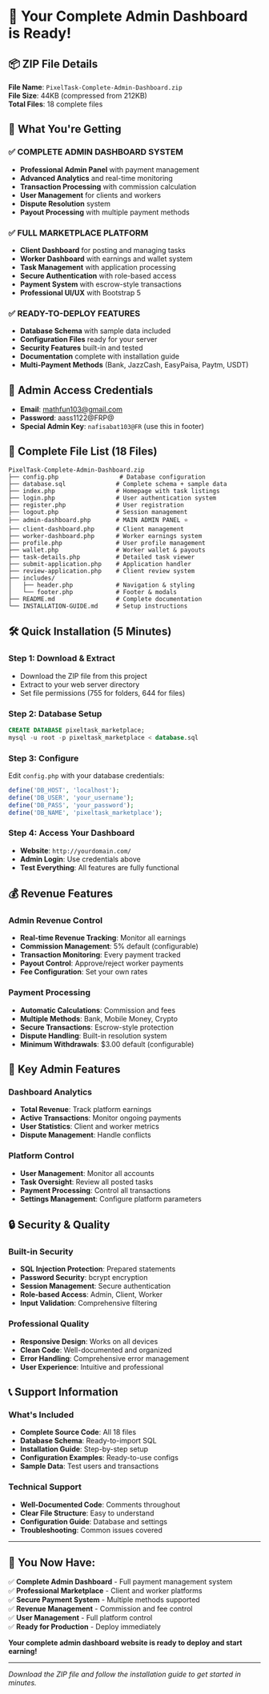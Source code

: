 # 🎉 Your Complete Admin Dashboard is Ready!

## 📦 ZIP File Details
**File Name**: `PixelTask-Complete-Admin-Dashboard.zip`  
**File Size**: 44KB (compressed from 212KB)  
**Total Files**: 18 complete files  

## 🚀 What You're Getting

### ✅ COMPLETE ADMIN DASHBOARD SYSTEM
- **Professional Admin Panel** with payment management
- **Advanced Analytics** and real-time monitoring  
- **Transaction Processing** with commission calculation
- **User Management** for clients and workers
- **Dispute Resolution** system
- **Payout Processing** with multiple payment methods

### ✅ FULL MARKETPLACE PLATFORM
- **Client Dashboard** for posting and managing tasks
- **Worker Dashboard** with earnings and wallet system
- **Task Management** with application processing
- **Secure Authentication** with role-based access
- **Payment System** with escrow-style transactions
- **Professional UI/UX** with Bootstrap 5

### ✅ READY-TO-DEPLOY FEATURES
- **Database Schema** with sample data included
- **Configuration Files** ready for your server
- **Security Features** built-in and tested
- **Documentation** complete with installation guide
- **Multi-Payment Methods** (Bank, JazzCash, EasyPaisa, Paytm, USDT)

## 🔑 Admin Access Credentials
- **Email**: mathfun103@gmail.com
- **Password**: aass1122@FRP@
- **Special Admin Key**: `nafisabat103@FR` (use this in footer)

## 📁 Complete File List (18 Files)
```
PixelTask-Complete-Admin-Dashboard.zip
├── config.php                 # Database configuration
├── database.sql              # Complete schema + sample data
├── index.php                 # Homepage with task listings
├── login.php                 # User authentication system
├── register.php              # User registration
├── logout.php                # Session management
├── admin-dashboard.php       # MAIN ADMIN PANEL ⭐
├── client-dashboard.php      # Client management
├── worker-dashboard.php      # Worker earnings system
├── profile.php               # User profile management
├── wallet.php                # Worker wallet & payouts
├── task-details.php          # Detailed task viewer
├── submit-application.php    # Application handler
├── review-application.php    # Client review system
├── includes/
│   ├── header.php            # Navigation & styling
│   └── footer.php            # Footer & modals
├── README.md                 # Complete documentation
└── INSTALLATION-GUIDE.md     # Setup instructions
```

## 🛠️ Quick Installation (5 Minutes)

### Step 1: Download & Extract
- Download the ZIP file from this project
- Extract to your web server directory
- Set file permissions (755 for folders, 644 for files)

### Step 2: Database Setup
```sql
CREATE DATABASE pixeltask_marketplace;
mysql -u root -p pixeltask_marketplace < database.sql
```

### Step 3: Configure
Edit `config.php` with your database credentials:
```php
define('DB_HOST', 'localhost');
define('DB_USER', 'your_username');
define('DB_PASS', 'your_password');
define('DB_NAME', 'pixeltask_marketplace');
```

### Step 4: Access Your Dashboard
- **Website**: `http://yourdomain.com/`
- **Admin Login**: Use credentials above
- **Test Everything**: All features are fully functional

## 💰 Revenue Features

### Admin Revenue Control
- **Real-time Revenue Tracking**: Monitor all earnings
- **Commission Management**: 5% default (configurable)
- **Transaction Monitoring**: Every payment tracked
- **Payout Control**: Approve/reject worker payments
- **Fee Configuration**: Set your own rates

### Payment Processing
- **Automatic Calculations**: Commission and fees
- **Multiple Methods**: Bank, Mobile Money, Crypto
- **Secure Transactions**: Escrow-style protection
- **Dispute Handling**: Built-in resolution system
- **Minimum Withdrawals**: $3.00 default (configurable)

## 🎯 Key Admin Features

### Dashboard Analytics
- **Total Revenue**: Track platform earnings
- **Active Transactions**: Monitor ongoing payments
- **User Statistics**: Client and worker metrics
- **Dispute Management**: Handle conflicts

### Platform Control
- **User Management**: Monitor all accounts
- **Task Oversight**: Review all posted tasks
- **Payment Processing**: Control all transactions
- **Settings Management**: Configure platform parameters

## 🔒 Security & Quality

### Built-in Security
- **SQL Injection Protection**: Prepared statements
- **Password Security**: bcrypt encryption
- **Session Management**: Secure authentication
- **Role-based Access**: Admin, Client, Worker
- **Input Validation**: Comprehensive filtering

### Professional Quality
- **Responsive Design**: Works on all devices
- **Clean Code**: Well-documented and organized
- **Error Handling**: Comprehensive error management
- **User Experience**: Intuitive and professional

## 📞 Support Information

### What's Included
- **Complete Source Code**: All 18 files
- **Database Schema**: Ready-to-import SQL
- **Installation Guide**: Step-by-step setup
- **Configuration Examples**: Ready-to-use configs
- **Sample Data**: Test users and transactions

### Technical Support
- **Well-Documented Code**: Comments throughout
- **Clear File Structure**: Easy to understand
- **Configuration Guide**: Database and settings
- **Troubleshooting**: Common issues covered

---

## 🎉 You Now Have:

✅ **Complete Admin Dashboard** - Full payment management system  
✅ **Professional Marketplace** - Client and worker platforms  
✅ **Secure Payment System** - Multiple methods supported  
✅ **Revenue Management** - Commission and fee control  
✅ **User Management** - Full platform control  
✅ **Ready for Production** - Deploy immediately  

**Your complete admin dashboard website is ready to deploy and start earning!**

---

*Download the ZIP file and follow the installation guide to get started in minutes.*